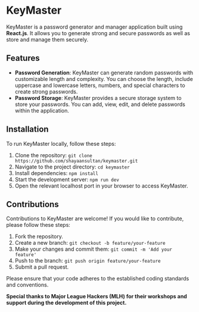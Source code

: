 # KeyMaster

KeyMaster is a password generator and manager application built using **React.js**. It allows you to generate strong and secure passwords as well as store and manage them securely.


## Features

- **Password Generation**: KeyMaster can generate random passwords with customizable length and complexity. You can choose the length, include uppercase and lowercase letters, numbers, and special characters to create strong passwords.
- **Password Storage**: KeyMaster provides a secure storage system to store your passwords. You can add, view, edit, and delete passwords within the application.
<!-- - **Responsive Design**: KeyMaster is built with responsive design principles, ensuring a seamless experience across different devices and screen sizes. -->

## Installation

To run KeyMaster locally, follow these steps:

1. Clone the repository: `git clone https://github.com/shayaansultan/keymaster.git`
2. Navigate to the project directory: `cd keymaster`
3. Install dependencies: `npm install`
4. Start the development server: `npm run dev`
5. Open the relevant localhost port in your browser to access KeyMaster.

## Contributions

Contributions to KeyMaster are welcome! If you would like to contribute, please follow these steps:

1. Fork the repository.
2. Create a new branch: `git checkout -b feature/your-feature`
3. Make your changes and commit them: `git commit -m 'Add your feature'`
4. Push to the branch: `git push origin feature/your-feature`
5. Submit a pull request.

Please ensure that your code adheres to the established coding standards and conventions.



**Special thanks to Major League Hackers (MLH) for their workshops and support during the development of this project.**
